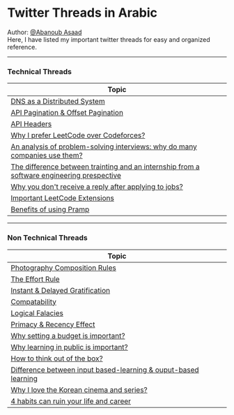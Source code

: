 # Twitter Threads in Arabic 
Author: [@Abanoub Asaad](https://twitter.com/abanoub7asaad) <br>
Here, I have listed my important twitter threads for easy and organized reference.

---

### Technical Threads

|                                             Topic                                                                                                          |
| ---------------------------------------------------------------------------------------------------------------------------------------------------------- |
| [DNS as a Distributed System](https://twitter.com/abanoub7asaad/status/1616435515313786882)                                                                |
| [API Pagination & Offset Pagination](https://twitter.com/abanoub7asaad/status/1648067195296010244?t=Z6JrV9iTqiDfBzJil00PZA&s=19)                           | 
| [API Headers](https://twitter.com/abanoub7asaad/status/1649787729465552897)                                                                                |
| [Why I prefer LeetCode over Codeforces?](https://twitter.com/abanoub7asaad/status/1614348771026141184)                                                     |
| [An analysis of problem-solving interviews: why do many companies use them?](https://twitter.com/abanoub7asaad/status/1600943357336788992)                 |
| [The difference between trainting and an internship from a software engineering prespective](https://twitter.com/abanoub7asaad/status/1439976692026646533) |
| [Why you don't receive a reply after applying to jobs?](https://twitter.com/abanoub7asaad/status/1530124073686155264)                                      |
| [Important LeetCode Extensions](https://twitter.com/abanoub7asaad/status/1488617465085108234)                                                              |
| [Benefits of using Pramp](https://twitter.com/abanoub7asaad/status/1480500962775162883)                                                                    |

----

### Non Technical Threads

|                                             Topic                                                                                                          |
| ---------------------------------------------------------------------------------------------------------------------------------------------------------  |
| [Photography Composition Rules](https://twitter.com/abanoub7asaad/status/1613992623701889025)                                                              | 
| [The Effort Rule](https://twitter.com/abanoub7asaad/status/1647185540746297345)                                                                            |
| [Instant & Delayed Gratification](https://twitter.com/abanoub7asaad/status/1644443785382838278)                                                            |
| [Compatability](https://twitter.com/abanoub7asaad/status/1636855509897576451)                                                                              |
| [Logical Falacies](https://twitter.com/abanoub7asaad/status/1471793994879356929)                                                                           | 
| [Primacy & Recency Effect](https://twitter.com/abanoub7asaad/status/1479034056578895873)                                                                   |
| [Why setting a budget is important?](https://twitter.com/abanoub7asaad/status/1608798519367983105)                                                         |
| [Why learning in public is important?](https://twitter.com/abanoub7asaad/status/1602715342379384833)                                                       |
| [How to think out of the box?](https://twitter.com/abanoub7asaad/status/1591870516302077954)                                                               |
| [Difference between input based-learning & ouput-based learning](https://twitter.com/abanoub7asaad/status/1511040229788078089)                             |
| [Why I love the Korean cinema and series?](https://twitter.com/abanoub7asaad/status/1489798341047300098)                                                   |
| [4 habits can ruin your life and career](https://twitter.com/abanoub7asaad/status/1463429158491488257?t=3AJDsfXcXfcBQZlT2g_ELQ&s=19) |

